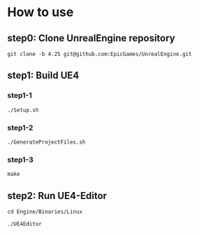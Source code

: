 # How to use

## step0: Clone UnrealEngine repository
```
git clone -b 4.25 git@github.com:EpicGames/UnrealEngine.git
```

## step1: Build UE4
### step1-1
```
./Setup.sh
```
### step1-2
```
./GenerateProjectFiles.sh
```
### step1-3
```
make
```

## step2: Run UE4-Editor
```
cd Engine/Binaries/Linux
```
```
./UE4Editor
```
